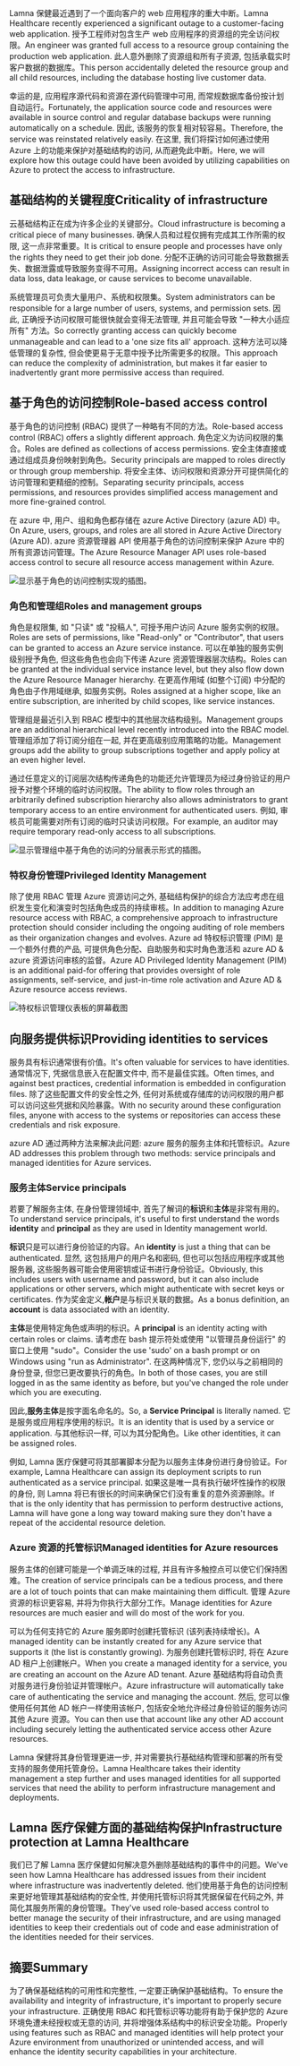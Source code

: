 <span data-ttu-id="c269b-101">Lamna 保健最近遇到了一个面向客户的 web 应用程序的重大中断。</span><span class="sxs-lookup"><span data-stu-id="c269b-101">Lamna Healthcare recently experienced a significant outage to a customer-facing web application.</span></span> <span data-ttu-id="c269b-102">授予工程师对包含生产 web 应用程序的资源组的完全访问权限。</span><span class="sxs-lookup"><span data-stu-id="c269b-102">An engineer was granted full access to a resource group containing the production web application.</span></span> <span data-ttu-id="c269b-103">此人意外删除了资源组和所有子资源, 包括承载实时客户数据的数据库。</span><span class="sxs-lookup"><span data-stu-id="c269b-103">This person accidentally deleted the resource group and all child resources, including the database hosting live customer data.</span></span> 

<span data-ttu-id="c269b-104">幸运的是, 应用程序源代码和资源在源代码管理中可用, 而常规数据库备份按计划自动运行。</span><span class="sxs-lookup"><span data-stu-id="c269b-104">Fortunately, the application source code and resources were available in source control and regular database backups were running automatically on a schedule.</span></span> <span data-ttu-id="c269b-105">因此, 该服务的恢复相对较容易。</span><span class="sxs-lookup"><span data-stu-id="c269b-105">Therefore, the service was reinstated relatively easily.</span></span> <span data-ttu-id="c269b-106">在这里, 我们将探讨如何通过使用 Azure 上的功能来保护对基础结构的访问, 从而避免此中断。</span><span class="sxs-lookup"><span data-stu-id="c269b-106">Here, we will explore how this outage could have been avoided by utilizing capabilities on Azure to protect the access to infrastructure.</span></span>

## <a name="criticality-of-infrastructure"></a><span data-ttu-id="c269b-107">基础结构的关键程度</span><span class="sxs-lookup"><span data-stu-id="c269b-107">Criticality of infrastructure</span></span>

<span data-ttu-id="c269b-108">云基础结构正在成为许多企业的关键部分。</span><span class="sxs-lookup"><span data-stu-id="c269b-108">Cloud infrastructure is becoming a critical piece of many businesses.</span></span> <span data-ttu-id="c269b-109">确保人员和过程仅拥有完成其工作所需的权限, 这一点非常重要。</span><span class="sxs-lookup"><span data-stu-id="c269b-109">It is critical to ensure people and processes have only the rights they need to get their job done.</span></span> <span data-ttu-id="c269b-110">分配不正确的访问可能会导致数据丢失、数据泄露或导致服务变得不可用。</span><span class="sxs-lookup"><span data-stu-id="c269b-110">Assigning incorrect access can result in data loss, data leakage, or cause services to become unavailable.</span></span> 

<span data-ttu-id="c269b-111">系统管理员可负责大量用户、系统和权限集。</span><span class="sxs-lookup"><span data-stu-id="c269b-111">System administrators can be responsible for a large number of users, systems, and permission sets.</span></span> <span data-ttu-id="c269b-112">因此, 正确授予访问权限可能很快就会变得无法管理, 并且可能会导致 "一种大小适应所有" 方法。</span><span class="sxs-lookup"><span data-stu-id="c269b-112">So correctly granting access can quickly become unmanageable and can lead to a 'one size fits all' approach.</span></span> <span data-ttu-id="c269b-113">这种方法可以降低管理的复杂性, 但会使更易于无意中授予比所需更多的权限。</span><span class="sxs-lookup"><span data-stu-id="c269b-113">This approach can reduce the complexity of administration, but makes it far easier to inadvertently grant more permissive access than required.</span></span>

## <a name="role-based-access-control"></a><span data-ttu-id="c269b-114">基于角色的访问控制</span><span class="sxs-lookup"><span data-stu-id="c269b-114">Role-based access control</span></span>

<span data-ttu-id="c269b-115">基于角色的访问控制 (RBAC) 提供了一种略有不同的方法。</span><span class="sxs-lookup"><span data-stu-id="c269b-115">Role-based access control (RBAC) offers a slightly different approach.</span></span> <span data-ttu-id="c269b-116">角色定义为访问权限的集合。</span><span class="sxs-lookup"><span data-stu-id="c269b-116">Roles are defined as collections of access permissions.</span></span> <span data-ttu-id="c269b-117">安全主体直接或通过组成员身份映射到角色。</span><span class="sxs-lookup"><span data-stu-id="c269b-117">Security principals are mapped to roles directly or through group membership.</span></span> <span data-ttu-id="c269b-118">将安全主体、访问权限和资源分开可提供简化的访问管理和更精细的控制。</span><span class="sxs-lookup"><span data-stu-id="c269b-118">Separating security principals, access permissions, and resources provides simplified access management and more fine-grained control.</span></span>

<span data-ttu-id="c269b-119">在 azure 中, 用户、组和角色都存储在 azure Active Directory (azure AD) 中。</span><span class="sxs-lookup"><span data-stu-id="c269b-119">On Azure, users, groups, and roles are all stored in Azure Active Directory (Azure AD).</span></span> <span data-ttu-id="c269b-120">azure 资源管理器 API 使用基于角色的访问控制来保护 Azure 中的所有资源访问管理。</span><span class="sxs-lookup"><span data-stu-id="c269b-120">The Azure Resource Manager API uses role-based access control to secure all resource access management within Azure.</span></span>

![显示基于角色的访问控制实现的插图。](../media/ACL_Based_Access.png)

<!-- ![Role-based access control](../media/Role_Based_Access.png)
 -->

### <a name="roles-and-management-groups"></a><span data-ttu-id="c269b-122">角色和管理组</span><span class="sxs-lookup"><span data-stu-id="c269b-122">Roles and management groups</span></span>

<span data-ttu-id="c269b-123">角色是权限集, 如 "只读" 或 "投稿人", 可授予用户访问 Azure 服务实例的权限。</span><span class="sxs-lookup"><span data-stu-id="c269b-123">Roles are sets of permissions, like "Read-only" or "Contributor", that users can be granted to access an Azure service instance.</span></span> <span data-ttu-id="c269b-124">可以在单独的服务实例级别授予角色, 但这些角色也会向下传递 Azure 资源管理器层次结构。</span><span class="sxs-lookup"><span data-stu-id="c269b-124">Roles can be granted at the individual service instance level, but they also flow down the Azure Resource Manager hierarchy.</span></span> <span data-ttu-id="c269b-125">在更高作用域 (如整个订阅) 中分配的角色由子作用域继承, 如服务实例。</span><span class="sxs-lookup"><span data-stu-id="c269b-125">Roles assigned at a higher scope, like an entire subscription, are inherited by child scopes, like service instances.</span></span> 

<span data-ttu-id="c269b-126">管理组是最近引入到 RBAC 模型中的其他层次结构级别。</span><span class="sxs-lookup"><span data-stu-id="c269b-126">Management groups are an additional hierarchical level recently introduced into the RBAC model.</span></span> <span data-ttu-id="c269b-127">管理组添加了将订阅分组在一起, 并在更高级别应用策略的功能。</span><span class="sxs-lookup"><span data-stu-id="c269b-127">Management groups add the ability to group subscriptions together and apply policy at an even higher level.</span></span>

<span data-ttu-id="c269b-128">通过任意定义的订阅层次结构传递角色的功能还允许管理员为经过身份验证的用户授予对整个环境的临时访问权限。</span><span class="sxs-lookup"><span data-stu-id="c269b-128">The ability to flow roles through an arbitrarily defined subscription hierarchy also allows administrators to grant temporary access to an entire environment for authenticated users.</span></span> <span data-ttu-id="c269b-129">例如, 审核员可能需要对所有订阅的临时只读访问权限。</span><span class="sxs-lookup"><span data-stu-id="c269b-129">For example, an auditor may require temporary read-only access to all subscriptions.</span></span>

![显示管理组中基于角色的访问的分层表示形式的插图。](../media/management_groups.png)

### <a name="privileged-identity-management"></a><span data-ttu-id="c269b-131">特权身份管理</span><span class="sxs-lookup"><span data-stu-id="c269b-131">Privileged Identity Management</span></span>

<span data-ttu-id="c269b-132">除了使用 RBAC 管理 Azure 资源访问之外, 基础结构保护的综合方法应考虑在组织发生变化和演变时包括角色成员的持续审核。</span><span class="sxs-lookup"><span data-stu-id="c269b-132">In addition to managing Azure resource access with RBAC, a comprehensive approach to infrastructure protection should consider including the ongoing auditing of role members as their organization changes and evolves.</span></span> <span data-ttu-id="c269b-133">Azure ad 特权标识管理 (PIM) 是一个额外付费的产品, 可提供角色分配、自助服务和实时角色激活和 azure AD & azure 资源访问审核的监督。</span><span class="sxs-lookup"><span data-stu-id="c269b-133">Azure AD Privileged Identity Management (PIM) is an additional paid-for offering that provides oversight of role assignments, self-service, and just-in-time role activation and Azure AD & Azure resource access reviews.</span></span>

![特权标识管理仪表板的屏幕截图](../media/PIM_Dashboard.png)

## <a name="providing-identities-to-services"></a><span data-ttu-id="c269b-135">向服务提供标识</span><span class="sxs-lookup"><span data-stu-id="c269b-135">Providing identities to services</span></span>

<span data-ttu-id="c269b-136">服务具有标识通常很有价值。</span><span class="sxs-lookup"><span data-stu-id="c269b-136">It's often valuable for services to have identities.</span></span> <span data-ttu-id="c269b-137">通常情况下, 凭据信息嵌入在配置文件中, 而不是最佳实践。</span><span class="sxs-lookup"><span data-stu-id="c269b-137">Often times, and against best practices, credential information is embedded in configuration files.</span></span> <span data-ttu-id="c269b-138">除了这些配置文件的安全性之外, 任何对系统或存储库的访问权限的用户都可以访问这些凭据和风险暴露。</span><span class="sxs-lookup"><span data-stu-id="c269b-138">With no security around these configuration files, anyone with access to the systems or repositories can access these credentials and risk exposure.</span></span>

<span data-ttu-id="c269b-139">azure AD 通过两种方法来解决此问题: azure 服务的服务主体和托管标识。</span><span class="sxs-lookup"><span data-stu-id="c269b-139">Azure AD addresses this problem through two methods: service principals and managed identities for Azure services.</span></span>

### <a name="service-principals"></a><span data-ttu-id="c269b-140">服务主体</span><span class="sxs-lookup"><span data-stu-id="c269b-140">Service principals</span></span>

<span data-ttu-id="c269b-141">若要了解服务主体, 在身份管理领域中, 首先了解词的**标识**和**主体**是非常有用的。</span><span class="sxs-lookup"><span data-stu-id="c269b-141">To understand service principals, it's useful to first understand the words **identity** and **principal** as they are used in Identity management world.</span></span>

<span data-ttu-id="c269b-142">**标识**只是可以进行身份验证的内容。</span><span class="sxs-lookup"><span data-stu-id="c269b-142">An **identity** is just a thing that can be authenticated.</span></span> <span data-ttu-id="c269b-143">显然, 这包括用户的用户名和密码, 但也可以包括应用程序或其他服务器, 这些服务器可能会使用密钥或证书进行身份验证。</span><span class="sxs-lookup"><span data-stu-id="c269b-143">Obviously, this includes users with username and password, but it can also include applications or other servers, which might authenticate with secret keys or certificates.</span></span> <span data-ttu-id="c269b-144">作为奖金定义,**帐户**是与标识关联的数据。</span><span class="sxs-lookup"><span data-stu-id="c269b-144">As a bonus definition, an **account** is data associated with an identity.</span></span>

<span data-ttu-id="c269b-145">**主体**是使用特定角色或声明的标识。</span><span class="sxs-lookup"><span data-stu-id="c269b-145">A **principal** is an identity acting with certain roles or claims.</span></span> <span data-ttu-id="c269b-146">请考虑在 bash 提示符处或使用 "以管理员身份运行" 的窗口上使用 "sudo"。</span><span class="sxs-lookup"><span data-stu-id="c269b-146">Consider the use 'sudo' on a bash prompt or on Windows using "run as Administrator".</span></span> <span data-ttu-id="c269b-147">在这两种情况下, 您仍以与之前相同的身份登录, 但您已更改要执行的角色。</span><span class="sxs-lookup"><span data-stu-id="c269b-147">In both of those cases, you are still logged in as the same identity as before, but you've changed the role under which you are executing.</span></span>

<span data-ttu-id="c269b-148">因此,**服务主体**是按字面名命名的。</span><span class="sxs-lookup"><span data-stu-id="c269b-148">So, a **Service Principal** is literally named.</span></span> <span data-ttu-id="c269b-149">它是服务或应用程序使用的标识。</span><span class="sxs-lookup"><span data-stu-id="c269b-149">It is an identity that is used by a service or application.</span></span> <span data-ttu-id="c269b-150">与其他标识一样, 可以为其分配角色。</span><span class="sxs-lookup"><span data-stu-id="c269b-150">Like other identities, it can be assigned roles.</span></span>

<span data-ttu-id="c269b-151">例如, Lamna 医疗保健可将其部署脚本分配为以服务主体身份进行身份验证。</span><span class="sxs-lookup"><span data-stu-id="c269b-151">For example, Lamna Healthcare can assign its deployment scripts to run authenticated as a service principal.</span></span> <span data-ttu-id="c269b-152">如果这是唯一具有执行破坏性操作的权限的身份, 则 Lamna 将已有很长的时间来确保它们没有重复的意外资源删除。</span><span class="sxs-lookup"><span data-stu-id="c269b-152">If that is the only identity that has permission to perform destructive actions, Lamna will have gone a long way toward making sure they don't have a repeat of the accidental resource deletion.</span></span>

### <a name="managed-identities-for-azure-resources"></a><span data-ttu-id="c269b-153">Azure 资源的托管标识</span><span class="sxs-lookup"><span data-stu-id="c269b-153">Managed identities for Azure resources</span></span>

<span data-ttu-id="c269b-154">服务主体的创建可能是一个单调乏味的过程, 并且有许多触控点可以使它们保持困难。</span><span class="sxs-lookup"><span data-stu-id="c269b-154">The creation of service principals can be a tedious process, and there are a lot of touch points that can make maintaining them difficult.</span></span> <span data-ttu-id="c269b-155">管理 Azure 资源的标识更容易, 并将为你执行大部分工作。</span><span class="sxs-lookup"><span data-stu-id="c269b-155">Manage identities for Azure resources are much easier and will do most of the work for you.</span></span>

<span data-ttu-id="c269b-156">可以为任何支持它的 Azure 服务即时创建托管标识 (该列表持续增长)。</span><span class="sxs-lookup"><span data-stu-id="c269b-156">A managed identity can be instantly created for any Azure service that supports it (the list is constantly growing).</span></span> <span data-ttu-id="c269b-157">为服务创建托管标识时, 将在 Azure AD 租户上创建帐户。</span><span class="sxs-lookup"><span data-stu-id="c269b-157">When you create a managed identity for a service, you are creating an account on the Azure AD tenant.</span></span> <span data-ttu-id="c269b-158">Azure 基础结构将自动负责对服务进行身份验证并管理帐户。</span><span class="sxs-lookup"><span data-stu-id="c269b-158">Azure infrastructure will automatically take care of authenticating the service and managing the account.</span></span> <span data-ttu-id="c269b-159">然后, 您可以像使用任何其他 AD 帐户一样使用该帐户, 包括安全地允许经过身份验证的服务访问其他 Azure 资源。</span><span class="sxs-lookup"><span data-stu-id="c269b-159">You can then use that account like any other AD account including securely letting the authenticated service access other Azure resources.</span></span>

<span data-ttu-id="c269b-160">Lamna 保健将其身份管理更进一步, 并对需要执行基础结构管理和部署的所有受支持的服务使用托管身份。</span><span class="sxs-lookup"><span data-stu-id="c269b-160">Lamna Healthcare takes their identity management a step further and uses managed identities for all supported services that need the ability to perform infrastructure management and deployments.</span></span>

## <a name="infrastructure-protection-at-lamna-healthcare"></a><span data-ttu-id="c269b-161">Lamna 医疗保健方面的基础结构保护</span><span class="sxs-lookup"><span data-stu-id="c269b-161">Infrastructure protection at Lamna Healthcare</span></span>

<span data-ttu-id="c269b-162">我们已了解 Lamna 医疗保健如何解决意外删除基础结构的事件中的问题。</span><span class="sxs-lookup"><span data-stu-id="c269b-162">We've seen how Lamna Healthcare has addressed issues from their incident where infrastructure was inadvertently deleted.</span></span> <span data-ttu-id="c269b-163">他们使用基于角色的访问控制来更好地管理其基础结构的安全性, 并使用托管标识将其凭据保留在代码之外, 并简化其服务所需的身份管理。</span><span class="sxs-lookup"><span data-stu-id="c269b-163">They've used role-based access control to better manage the security of their infrastructure, and are using managed identities to keep their credentials out of code and ease administration of the identities needed for their services.</span></span>

## <a name="summary"></a><span data-ttu-id="c269b-164">摘要</span><span class="sxs-lookup"><span data-stu-id="c269b-164">Summary</span></span>

<span data-ttu-id="c269b-165">为了确保基础结构的可用性和完整性, 一定要正确保护基础结构。</span><span class="sxs-lookup"><span data-stu-id="c269b-165">To ensure the availability and integrity of infrastructure, it's important to properly secure your infrastructure.</span></span> <span data-ttu-id="c269b-166">正确使用 RBAC 和托管标识等功能将有助于保护您的 Azure 环境免遭未经授权或无意的访问, 并将增强体系结构中的标识安全功能。</span><span class="sxs-lookup"><span data-stu-id="c269b-166">Properly using features such as RBAC and managed  identities will help protect your Azure environment from unauthorized or unintended access, and will enhance the identity security capabilities in your architecture.</span></span>